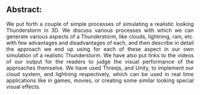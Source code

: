 ## Abstract:

<p align = "justify"> We put forth a couple of simple processes of simulating a realistic looking Thunderstorm in 3D. We discuss various processes with which we can generate various aspects of a Thunderstorm, like clouds, lightning, rain, etc. with few advantages and disadvantages of each, and then describe in detail the approach we end up using for each of these aspect in our own simulation of a realistic Thunderstorm. We have also put links to the videos of our output for the readers to judge the visual performance of the approaches themselve. We have used Threejs, and Unity, to implement our cloud system, and lightning respectively, which can be used in real time applications like in games, movies, or creating some similar looking special visual effects. </p>
